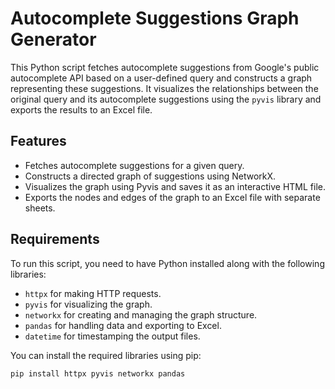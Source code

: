 # Autocomplete Suggestions Graph Generator

This Python script fetches autocomplete suggestions from Google's public autocomplete API based on a user-defined query and constructs a graph representing these suggestions. It visualizes the relationships between the original query and its autocomplete suggestions using the `pyvis` library and exports the results to an Excel file.

## Features

- Fetches autocomplete suggestions for a given query.
- Constructs a directed graph of suggestions using NetworkX.
- Visualizes the graph using Pyvis and saves it as an interactive HTML file.
- Exports the nodes and edges of the graph to an Excel file with separate sheets.

## Requirements

To run this script, you need to have Python installed along with the following libraries:

- `httpx` for making HTTP requests.
- `pyvis` for visualizing the graph.
- `networkx` for creating and managing the graph structure.
- `pandas` for handling data and exporting to Excel.
- `datetime` for timestamping the output files.

You can install the required libraries using pip:

```bash
pip install httpx pyvis networkx pandas
